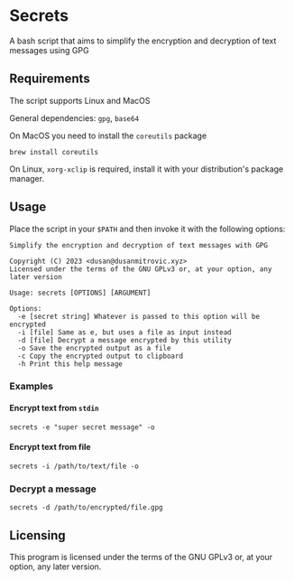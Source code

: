 # Secrets

A bash script that aims to simplify the encryption and decryption of text messages using GPG

## Requirements
The script supports Linux and MacOS

General dependencies: `gpg`, `base64`

On MacOS you need to install the `coreutils` package
```shell
brew install coreutils
```

On Linux, `xorg-xclip` is required, install it with your distribution's package manager.

## Usage

Place the script in your `$PATH` and then invoke it with the following options:
```shell
Simplify the encryption and decryption of text messages with GPG

Copyright (C) 2023 <dusan@dusanmitrovic.xyz>
Licensed under the terms of the GNU GPLv3 or, at your option, any later version

Usage: secrets [OPTIONS] [ARGUMENT]

Options:
  -e [secret string] Whatever is passed to this option will be encrypted
  -i [file] Same as e, but uses a file as input instead
  -d [file] Decrypt a message encrypted by this utility
  -o Save the encrypted output as a file
  -c Copy the encrypted output to clipboard
  -h Print this help message
```

### Examples

#### Encrypt text from `stdin`
```shell
secrets -e "super secret message" -o
```

#### Encrypt text from file
```shell
secrets -i /path/to/text/file -o
```

### Decrypt a message
```shell
secrets -d /path/to/encrypted/file.gpg
```

## Licensing
This program is licensed under the terms of the GNU GPLv3 or, at your option, any later version.
